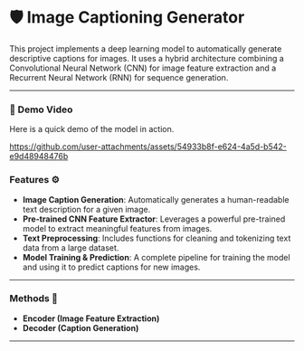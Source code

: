# 🛡️ Image Captioning Generator

This project implements a deep learning model to automatically generate descriptive captions for images. It uses a hybrid architecture combining a Convolutional Neural Network (CNN) for image feature extraction and a Recurrent Neural Network (RNN) for sequence generation.

---



### 🎥 Demo Video

Here is a quick demo of the model in action.



https://github.com/user-attachments/assets/54933b8f-e624-4a5d-b542-e9d48948476b



### Features ⚙️

* **Image Caption Generation**: Automatically generates a human-readable text description for a given image.
* **Pre-trained CNN Feature Extractor**:  Leverages a powerful pre-trained model to extract meaningful features from images.
* **Text Preprocessing**:  Includes functions for cleaning and tokenizing text data from a large dataset.
* **Model Training & Prediction**: A complete pipeline for training the model and using it to predict captions for new images.



---

###  Methods 🧠

* **Encoder (Image Feature Extraction)**
* **Decoder (Caption Generation)**



---


